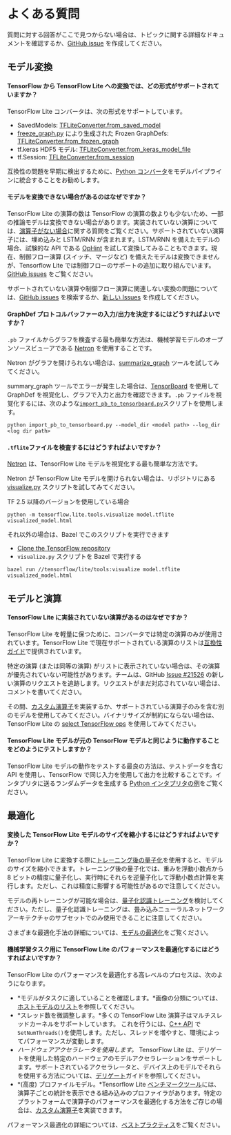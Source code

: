 # よくある質問

質問に対する回答がここで見つからない場合は、トピックに関する詳細なドキュメントを確認するか、[GitHub issue](https://github.com/tensorflow/tensorflow/issues) を作成してください。

## モデル変換

#### TensorFlow から TensorFlow Lite への変換では、どの形式がサポートされていますか？

TensorFlow Lite コンバータは、次の形式をサポートしています。

- SavedModels: [TFLiteConverter.from_saved_model](../convert/python_api.md#exporting_a_savedmodel_)
- [freeze_graph.py](https://github.com/tensorflow/tensorflow/blob/master/tensorflow/python/tools/freeze_graph.py) により生成された Frozen GraphDefs: [TFLiteConverter.from_frozen_graph](../convert/python_api.md#exporting_a_graphdef_from_file_)
- tf.keras HDF5 モデル: [TFLiteConverter.from_keras_model_file](../convert/python_api.md#exporting_a_tfkeras_file_)
- tf.Session: [TFLiteConverter.from_session](../convert/python_api.md#exporting_a_graphdef_from_tfsession_)

互換性の問題を早期に検出するために、[Python コンバータ](../convert/python_api.md)をモデルパイプラインに統合することをお勧めします。

#### モデルを変換できない場合があるのはなぜですか？

TensorFlow Lite の演算の数は TensorFlow の演算の数よりも少ないため、一部の推論モデルは変換できない場合があります。実装されていない演算については、[演算子がない場合](faq.md#why-are-some-operations-not-implemented-in-tensorflow-lite)に関する質問をご覧ください。サポートされていない演算子には、埋め込みと LSTM/RNN が含まれます。LSTM/RNN を備えたモデルの場合、試験的な API である [OpHint](https://www.tensorflow.org/api_docs/python/tf/lite/OpHint) を試して変換してみることもできます。現在、制御フロー演算 (スイッチ、マージなど) を備えたモデルは変換できませんが、Tensorflow Lite では制御フローのサポートの追加に取り組んでいます。[GitHub issues](https://github.com/tensorflow/tensorflow/issues/28485) をご覧ください。

サポートされていない演算や制御フロー演算に関連しない変換の問題については、[GitHub issues](https://github.com/tensorflow/tensorflow/issues?q=label%3Acomp%3Alite+) を検索するか、[新しい Issues](https://github.com/tensorflow/tensorflow/issues) を作成してください。

#### GraphDef プロトコルバッファーの入力/出力を決定するにはどうすればよいですか？

`.pb` ファイルからグラフを検査する最も簡単な方法は、機械学習モデルのオープンソースビューアである [Netron](https://github.com/lutzroeder/netron) を使用することです。

Netron がグラフを開けられない場合は、[summarize_graph](https://github.com/tensorflow/tensorflow/blob/master/tensorflow/tools/graph_transforms/README.md#inspecting-graphs) ツールを試してみてください。

summary_graph ツールでエラーが発生した場合は、[TensorBoard](https://www.tensorflow.org/guide/summaries_and_tensorboard) を使用して GraphDef を視覚化し、グラフで入力と出力を確認できます。`.pb` ファイルを視覚化するには、次のような[`import_pb_to_tensorboard.py`](https://github.com/tensorflow/tensorflow/blob/master/tensorflow/python/tools/import_pb_to_tensorboard.py)スクリプトを使用します。

```shell
python import_pb_to_tensorboard.py --model_dir <model path> --log_dir <log dir path>
```

#### `.tflite`ファイルを検査するにはどうすればよいですか？

[Netron](https://github.com/lutzroeder/netron) は、TensorFlow Lite モデルを視覚化する最も簡単な方法です。

Netron が TensorFlow Lite モデルを開けられない場合は、リポジトリにある [visualize.py](https://github.com/tensorflow/tensorflow/blob/master/tensorflow/lite/tools/visualize.py) スクリプトを試してみてください。

TF 2.5 以降のバージョンを使用している場合

```shell
python -m tensorflow.lite.tools.visualize model.tflite visualized_model.html
```

それ以外の場合は、Bazel でこのスクリプトを実行できます

- [Clone the TensorFlow repository](https://www.tensorflow.org/install/source)
- `visualize.py` スクリプトを Bazel で実行する

```shell
bazel run //tensorflow/lite/tools:visualize model.tflite visualized_model.html
```

## モデルと演算

#### TensorFlow Lite に実装されていない演算があるのはなぜですか？

TensorFlow Lite を軽量に保つために、コンバータでは特定の演算のみが使用されています。TensorFlow Lite で現在サポートされている演算のリストは[互換性ガイド](ops_compatibility.md)で提供されています。

特定の演算 (または同等の演算) がリストに表示されていない場合は、その演算が優先されていない可能性があります。チームは、GitHub [Issue #21526](https://github.com/tensorflow/tensorflow/issues/21526) の新しい演算のリクエストを追跡します。リクエストがまだ対応されていない場合は、コメントを書いてください。

その間、[カスタム演算子](ops_custom.md)を実装するか、サポートされている演算子のみを含む別のモデルを使用してみてください。バイナリサイズが制約にならない場合は、TensorFlow Lite の [select TensorFlow ops](ops_select.md) を使用してみてください。

#### TensorFlow Lite モデルが元の TensorFlow モデルと同じように動作することをどのようにテストしますか？

TensorFlow Lite モデルの動作をテストする最良の方法は、テストデータを含む API を使用し、TensorFlow で同じ入力を使用して出力を比較することです。インタプリタに送るランダムデータを生成する [Python インタプリタの例](../convert/python_api.md)をご覧ください。

## 最適化

#### 変換した TensorFlow Lite モデルのサイズを縮小するにはどうすればよいですか？

TensorFlow Lite に変換する際に[トレーニング後の量子化](../performance/post_training_quantization.md)を使用すると、モデルのサイズを縮小できます。トレーニング後の量子化では、重みを浮動小数点から 8 ビットの精度に量子化し、実行時にそれらを逆量子化して浮動小数点計算を実行します。ただし、これは精度に影響する可能性があるので注意してください。

モデルの再トレーニングが可能な場合は、[量子化認識トレーニング](https://github.com/tensorflow/tensorflow/tree/r1.13/tensorflow/contrib/quantize)を検討してください。ただし、量子化認識トレーニングは、畳み込みニューラルネットワークアーキテクチャのサブセットでのみ使用できることに注意してください。

さまざまな最適化手法の詳細については、[モデルの最適化](../performance/model_optimization.md)をご覧ください。

#### 機械学習タスク用に TensorFlow Lite のパフォーマンスを最適化するにはどうすればよいですか？

TensorFlow Lite のパフォーマンスを最適化する高レベルのプロセスは、次のようになります。

- *モデルがタスクに適していることを確認します。*画像の分類については、[ホストモデルのリスト](hosted_models.md)を参照してください。
- *スレッド数を微調整します。*多くの TensorFlow Lite 演算子はマルチスレッドカーネルをサポートしています。 これを行うには、[C++ API](https://github.com/tensorflow/tensorflow/blob/master/tensorflow/lite/interpreter.h#L345) で`SetNumThreads()`を使用します。ただし、スレッドを増やすと、環境によってパフォーマンスが変動します。
- *ハードウェアアクセラレータを使用します。* TensorFlow Lite は、デリゲートを使用した特定のハードウェアのモデルアクセラレーションをサポートします。サポートされているアクセラレータと、デバイス上のモデルでそれらを使用する方法については、[デリゲート](../performance/delegates.md)ガイドを参照してください。
- *(高度) プロファイルモデル。*Tensorflow Lite [ベンチマークツール](https://github.com/tensorflow/tensorflow/tree/master/tensorflow/lite/tools/benchmark)には、演算子ごとの統計を表示できる組み込みのプロファイラがあります。特定のプラットフォームで演算子のパフォーマンスを最適化する方法をご存じの場合は、[カスタム演算子](ops_custom.md)を実装できます。

パフォーマンス最適化の詳細については、[ベストプラクティス](../performance/best_practices.md)をご覧ください。
